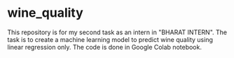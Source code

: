 # wine_quality
This repository is for my second task as an intern in "BHARAT INTERN". The task is to create a machine learning model to predict wine quality using linear regression only. The code is done in Google Colab notebook.
